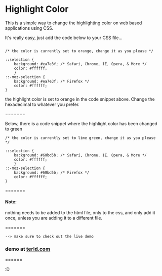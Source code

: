 Highlight Color
===============

This is a simple way to change the highlighting color on web based applications using CSS.

It's really easy, just add the code below to your CSS file...

```

/* the color is currently set to orange, change it as you please */

::selection {
    background: #ea7e3f; /* Safari, Chrome, IE, Opera, & More */
    color: #ffffff;
    }
::-moz-selection {
    background: #ea7e3f; /* Firefox */
    color: #ffffff;
}

```

the highlight color is set to orange in the code snippet above. Change the hexadecimal to whatever you prefer.

=======

Below, there is a code snippet where the highlight color has been changed to green

```
/* the color is currently set to lime green, change it as you please */

::selection {
    background: #60bd5b; /* Safari, Chrome, IE, Opera, & More */
    color: #ffffff;
    }
::-moz-selection {
    background: #60bd5b; /* Firefox */
    color: #ffffff;
}
```
=======

#### Note:

nothing needs to be added to the html file, only to the css, and only add it once, unless you are adding it to a different file.

=======


```
--> make sure to check out the live demo
```

### demo at [terld.com](http://terld.com/)

======

:D
